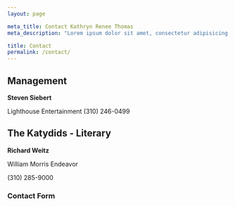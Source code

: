```yaml
---
layout: page

meta_title: Contact Kathryn Renee Thomas
meta_description: "Lorem ipsum dolor sit amet, consectetur adipisicing elit. Inventore eos tenetur sapiente, ipsa, magni dolorem."

title: Contact
permalink: /contact/
---
```


## Management

**Steven Siebert**

Lighthouse Entertainment
(310) 246-0499

## The Katydids - Literary

**Richard Weitz**

William Morris Endeavor

(310) 285-9000


### Contact Form